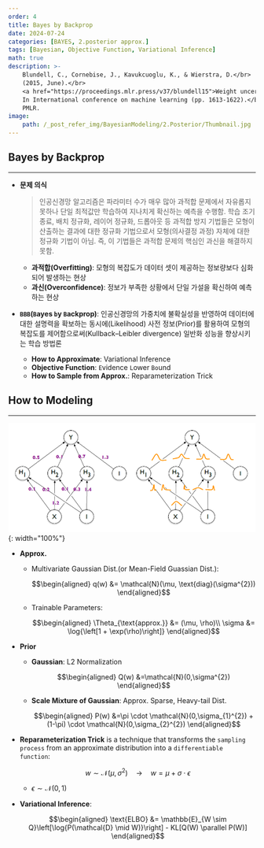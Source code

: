 ```yaml
---
order: 4
title: Bayes by Backprop
date: 2024-07-24
categories: [BAYES, 2.posterior approx.]
tags: [Bayesian, Objective Function, Variational Inference]
math: true
description: >-
    Blundell, C., Cornebise, J., Kavukcuoglu, K., & Wierstra, D.</br>
    (2015, June).</br>
    <a href="https://proceedings.mlr.press/v37/blundell15">Weight uncertainty in neural network.</a></br>
    In International conference on machine learning (pp. 1613-1622).</br>
    PMLR.
image:
    path: /_post_refer_img/BayesianModeling/2.Posterior/Thumbnail.jpg
---
```


## Bayes by Backprop
-----

- **문제 의식**

    > 인공신경망 알고리즘은 파라미터 수가 매우 많아 과적합 문제에서 자유롭지 못하나 단일 최적값만 학습하여 지나치게 확신하는 예측을 수행함. 학습 조기 종료, 배치 정규화, 레이어 정규화, 드롭아웃 등 과적합 방지 기법들은 모형이 산출하는 결과에 대한 정규화 기법으로서 모형(의사결정 과정) 자체에 대한 정규화 기법이 아님. 즉, 이 기법들은 과적합 문제의 핵심인 과신을 해결하지 못함.
    
    - **과적합(Overfitting)**: 모형의 복잡도가 데이터 셋이 제공하는 정보량보다 심화되어 발생하는 현상
    - **과신(Overconfidence)**: 정보가 부족한 상황에서 단일 가설을 확신하여 예측하는 현상

- **`BBB`(`B`ayes `b`y `B`ackprop)**: 인공신경망의 가중치에 불확실성을 반영하여 데이터에 대한 설명력을 확보하는 동시에(Likelihood) 사전 정보(Prior)를 활용하여 모형의 복잡도를 제어함으로써(Kullback–Leibler divergence) 일반화 성능을 향상시키는 학습 방법론

    - **How to Approximate**: Variational Inference
    - **Objective Function**: `E`vidence `L`ower `Bo`und
    - **How to Sample from Approx.**: Reparameterization Trick

## How to Modeling
-----

![01](/_post_refer_img/BayesianModeling/2.Posterior/04-01.png){: width="100%"}

- **Approx.**

    - Multivariate Gaussian Dist.(or Mean-Field Guassian Dist.):

        $$\begin{aligned}
        q(w)
        &= \mathcal{N}(\mu, \text{diag}(\sigma^{2}))
        \end{aligned}$$

    - Trainable Parameters:

        $$\begin{aligned}
        \Theta_{\text{approx.}}
        &= (\mu, \rho)\\
        \sigma
        &= \log{\left[1 + \exp(\rho)\right]}
        \end{aligned}$$

- **Prior**

    - **Gaussian**: L2 Normalization

        $$\begin{aligned}
        Q(w)
        &=\mathcal{N}(0,\sigma^{2})
        \end{aligned}$$

    - **Scale Mixture of Gaussian**: Approx. Sparse, Heavy-tail Dist.

        $$\begin{aligned}
        P(w)
        &=\pi \cdot \mathcal{N}(0,\sigma_{1}^{2}) + (1-\pi) \cdot \mathcal{N}(0,\sigma_{2}^{2})
        \end{aligned}$$

- **Reparameterization Trick** is a technique that transforms the `sampling process` from an approximate distribution into a `differentiable function`:

    $$
    w \sim \mathcal{N}(\mu,\sigma^{2}) \quad \rightarrow \quad w = \mu + \sigma \cdot \epsilon
    $$

    - $\epsilon \sim \mathcal{N}(0,1)$

- **Variational Inference**:

    $$\begin{aligned}
    \text{ELBO}
    &= \mathbb{E}_{W \sim Q}\left[\log{P(\mathcal{D} \mid W)}\right] - KL[Q(W) \parallel P(W)]
    \end{aligned}$$